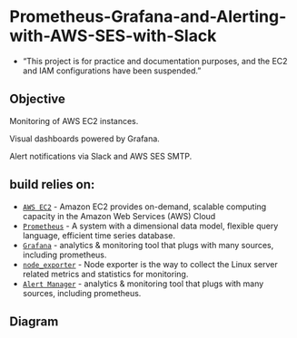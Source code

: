 # Prometheus-Grafana-and-Alerting-with-AWS-SES-with-Slack

* “This project is for practice and documentation purposes, and the EC2 and IAM configurations have been suspended.”




## Objective

Monitoring of AWS EC2 instances.

Visual dashboards powered by Grafana.

Alert notifications via Slack and AWS SES SMTP.



## build relies on:
* [`AWS EC2`](https://docs.aws.amazon.com/AWSEC2/latest/UserGuide/concepts.html) - Amazon EC2 provides on-demand, scalable computing capacity in the Amazon Web Services (AWS) Cloud
* [`Prometheus`](https://prometheus.io/) - A system with a dimensional data model, flexible query language, efficient time series database.
* [`Grafana`](https://github.com/grafana/grafana) - analytics & monitoring tool that plugs with many sources, including prometheus.
* [`node_exporter`](https://github.com/prometheus/node_exporter) - Node exporter is the way to collect the Linux server related metrics and statistics for monitoring.
* [`Alert Manager`](https://github.com/prometheus/alertmanager) - analytics & monitoring tool that plugs with many sources, including prometheus.


## Diagram
